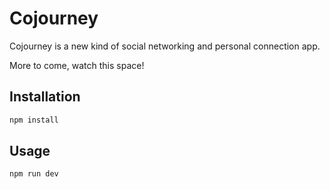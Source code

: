 # Cojourney

Cojourney is a new kind of social networking and personal connection app.

More to come, watch this space!

## Installation

```bash
npm install
```

## Usage

```bash
npm run dev
```